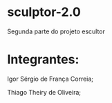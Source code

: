# sculptor-2.0
Segunda parte do projeto escultor

# Integrantes:
Igor Sérgio de França Correia;

Thiago Theiry de Oliveira;
